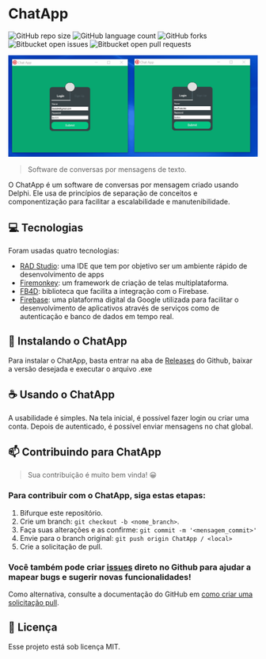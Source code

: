 # ChatApp

![GitHub repo size](https://img.shields.io/github/repo-size/LeoUpperThrower4/ChatApp?style=for-the-badge)
![GitHub language count](https://img.shields.io/github/languages/count/LeoUpperThrower4/ChatApp?style=for-the-badge)
![GitHub forks](https://img.shields.io/github/forks/LeoUpperThrower4/ChatApp?style=for-the-badge)
![Bitbucket open issues](https://img.shields.io/bitbucket/issues/LeoUpperThrower4/ChatApp?style=for-the-badge)
![Bitbucket open pull requests](https://img.shields.io/bitbucket/pr-raw/LeoUpperThrower4/ChatApp?style=for-the-badge)

<!-- Alterar cover quando o projeto estiver 100% funcional -->
<img src="img/cover.gif" alt="cover">

> Software de conversas por mensagens de texto.

O ChatApp é um software de conversas por mensagem criado usando Delphi. Ele usa de princípios de separação de conceitos e componentização para facilitar a escalabilidade e manutenibilidade.


## 💻 Tecnologias

Foram usadas quatro tecnologias:

- [RAD Studio](https://www.embarcadero.com/br/products/rad-studio): uma IDE que tem por objetivo ser um ambiente rápido de desenvolvimento de apps
- [Firemonkey](https://www.embarcadero.com/br/products/rad-studio/fm-application-platform): um framework de criação de telas multiplataforma.
- [FB4D](https://github.com/SchneiderInfosystems/FB4D/): biblioteca que facilita a integração com o Firebase.
- [Firebase](https://firebase.google.com/): uma plataforma digital da Google utilizada para facilitar o desenvolvimento de aplicativos através de serviços como de autenticação e banco de dados em tempo real.

## 🚀 Instalando o ChatApp

Para instalar o ChatApp, basta entrar na aba de [Releases](https://github.com/LeoUpperThrower4/ChatApp/releases) do Github, baixar a versão desejada e executar o arquivo .exe

## ☕ Usando o ChatApp

A usabilidade é simples. Na tela inicial, é possível fazer login ou criar uma conta.
Depois de autenticado, é possível enviar mensagens no chat global.


## 📫 Contribuindo para ChatApp

> Sua contribuição é muito bem vinda! 😀

### Para contribuir com o ChatApp, siga estas etapas:

1. Bifurque este repositório.
2. Crie um branch: `git checkout -b <nome_branch>`.
3. Faça suas alterações e as confirme: `git commit -m '<mensagem_commit>'`
4. Envie para o branch original: `git push origin ChatApp / <local>`
5. Crie a solicitação de pull.

### Você também pode criar [issues](https://github.com/LeoUpperThrower4/ChatApp/issues) direto no Github para ajudar a mapear bugs e sugerir novas funcionalidades!

Como alternativa, consulte a documentação do GitHub em [como criar uma solicitação pull](https://help.github.com/en/github/collaborating-with-issues-and-pull-requests/creating-a-pull-request).

## 📝 Licença

Esse projeto está sob licença MIT.

